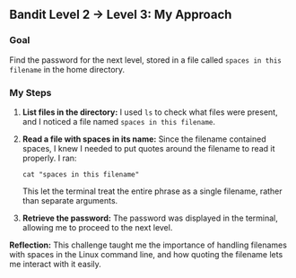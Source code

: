 ## Bandit Level 2 → Level 3: My Approach

### **Goal**

Find the password for the next level, stored in a file called `spaces in this filename` in the home directory.

### **My Steps**

1. **List files in the directory:**
   I used `ls` to check what files were present, and I noticed a file named `spaces in this filename`.

2. **Read a file with spaces in its name:**
   Since the filename contained spaces, I knew I needed to put quotes around the filename to read it properly.
   I ran:

   ```
   cat "spaces in this filename"
   ```

   This let the terminal treat the entire phrase as a single filename, rather than separate arguments.

3. **Retrieve the password:**
   The password was displayed in the terminal, allowing me to proceed to the next level.

**Reflection:**
This challenge taught me the importance of handling filenames with spaces in the Linux command line, and how quoting the filename lets me interact with it easily.




